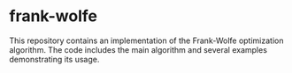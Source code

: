 # frank-wolfe
This repository contains an implementation of the Frank-Wolfe optimization algorithm. The code includes the main algorithm and several examples demonstrating its usage.
